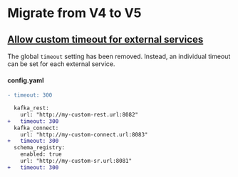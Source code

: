 # Migrate from V4 to V5

## [Allow custom timeout for external services](https://github.com/bakdata/kpops/pull/485)

The global `timeout` setting has been removed. Instead, an individual timeout can be set for each external service.

#### config.yaml

```diff
- timeout: 300

  kafka_rest:
    url: "http://my-custom-rest.url:8082"
+   timeout: 300
  kafka_connect:
    url: "http://my-custom-connect.url:8083"
+   timeout: 300
  schema_registry:
    enabled: true
    url: "http://my-custom-sr.url:8081"
+   timeout: 300
```
